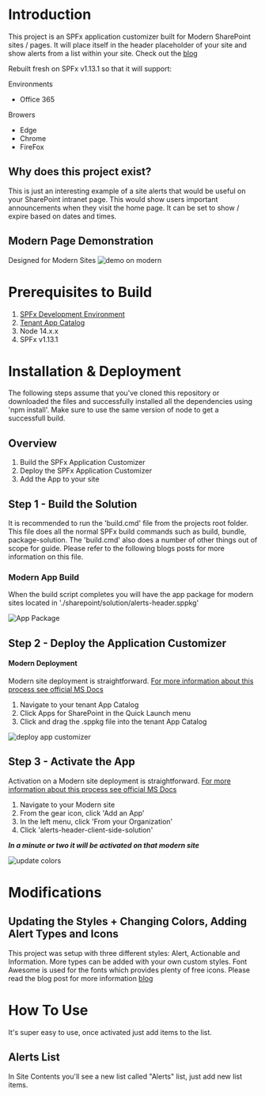 # Introduction
This project is an SPFx application customizer built for Modern SharePoint sites / pages. It will place itself in the header placeholder of your site and show alerts from a list within your site. Check out the [blog]([https://thomasdaly.net/2021/10/10/alerts-header-spfx-project/)

Rebuilt fresh on SPFx v1.13.1 so that it will support:

Environments
+ Office 365

Browers
+ Edge
+ Chrome
+ FireFox

## Why does this project exist? 
This is just an interesting example of a site alerts that would be useful on your SharePoint intranet page. This would show users important announcements when they visit the home page. It can be set to show / expire based on dates and times. 

## Modern Page Demonstration
Designed for Modern Sites
![demo on modern](https://thomasdaly.net/wp-content/uploads/2022/02/2022-02-05_15-13-14-2.gif)

# Prerequisites to Build
1. [SPFx Development Environment](https://docs.microsoft.com/en-us/sharepoint/dev/spfx/set-up-your-development-environment)
2. [Tenant App Catalog](https://docs.microsoft.com/en-us/sharepoint/dev/spfx/set-up-your-developer-tenant#create-app-catalog-site)
4. Node 14.x.x
5. SPFx v1.13.1

# Installation & Deployment
The following steps assume that you've cloned this repository or downloaded the files and successfully installed all the dependencies using 'npm install'. Make sure to use the same version of node to get a successfull build. 

## Overview
1. Build the SPFx Application Customizer
2. Deploy the SPFx Application Customizer
3. Add the App to your site

## Step 1 - Build the Solution
It is recommended to run the 'build.cmd' file from the projects root folder. This file does all the normal SPFx build commands such as build, bundle, package-solution. The 'build.cmd' also does a number of other things out of scope for guide. Please refer to the following blogs posts for more information on this file.

### Modern App Build
When the build script completes you will have the app package for modern sites located in './sharepoint/solution/alerts-header.sppkg'

![App Package](https://github.com/tom-daly/spfx-side-navigation/blob/master/images/package.png)

## Step 2 - Deploy the Application Customizer

#### Modern Deployment
Modern site deployment is straightforward. [For more information about this process see official MS Docs](https://docs.microsoft.com/en-us/sharepoint/use-app-catalog)

1. Navigate to your tenant App Catalog
2. Click Apps for SharePoint in the Quick Launch menu
3. Click and drag the .sppkg file into the tenant App Catalog

![deploy app customizer](https://i.imgur.com/il6utDR.gif)

## Step 3 - Activate the App
Activation on a Modern site deployment is straightforward. [For more information about this process see official MS Docs](https://docs.microsoft.com/en-us/sharepoint/use-app-catalog)

1. Navigate to your Modern site
2. From the gear icon, click 'Add an App'
3. In the left menu, click 'From your Organization'
4. Click 'alerts-header-client-side-solution'

***In a minute or two it will be activated on that modern site***

![update colors](https://github.com/tom-daly/spfx-side-navigation/blob/master/images/add_app.gif)

# Modifications

## Updating the Styles + Changing Colors, Adding Alert Types and Icons
This project was setup with three different styles: Alert, Actionable and Information. More types can be added with your own custom styles. Font Awesome is used for the fonts which provides plenty of free icons. Please read the blog post for more information [blog](https://thomasdaly.net/2021/10/10/alerts-header-spfx-project/) 


# How To Use
It's super easy to use, once activated just add items to the list.

## Alerts List
In Site Contents you'll see a new list called "Alerts" list, just add new list items.

